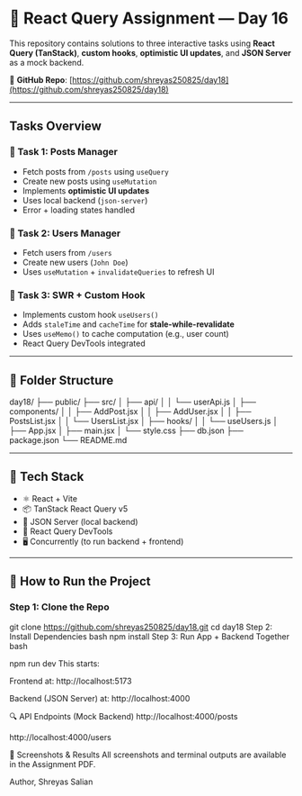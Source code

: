 # 📘 React Query Assignment — Day 16

This repository contains solutions to three interactive tasks using **React Query (TanStack)**, **custom hooks**, **optimistic UI updates**, and **JSON Server** as a mock backend.

🔗 **GitHub Repo**: [https://github.com/shreyas250825/day18](https://github.com/shreyas250825/day18)

---

## Tasks Overview

### 🔹 Task 1: Posts Manager
- Fetch posts from `/posts` using `useQuery`
- Create new posts using `useMutation`
- Implements **optimistic UI updates**
- Uses local backend (`json-server`)
- Error + loading states handled

### 🔹 Task 2: Users Manager
- Fetch users from `/users`
- Create new users (`John Doe`)
- Uses `useMutation` + `invalidateQueries` to refresh UI

### 🔹 Task 3: SWR + Custom Hook
- Implements custom hook `useUsers()`
- Adds `staleTime` and `cacheTime` for **stale-while-revalidate**
- Uses `useMemo()` to cache computation (e.g., user count)
- React Query DevTools integrated

---

## 📁 Folder Structure

day18/
├── public/
├── src/
│ ├── api/
│ │ └── userApi.js
│ ├── components/
│ │ ├── AddPost.jsx
│ │ ├── AddUser.jsx
│ │ ├── PostsList.jsx
│ │ └── UsersList.jsx
│ ├── hooks/
│ │ └── useUsers.js
│ ├── App.jsx
│ ├── main.jsx
│ └── style.css
├── db.json
├── package.json
└── README.md



---

## 🧩 Tech Stack

- ⚛️ React + Vite
- 📦 TanStack React Query v5
- 🔄 JSON Server (local backend)
- 🧠 React Query DevTools
- 🖥️ Concurrently (to run backend + frontend)

---

## 🚀 How to Run the Project

###  Step 1: Clone the Repo

git clone https://github.com/shreyas250825/day18.git
cd day18
 Step 2: Install Dependencies
bash
npm install
 Step 3: Run App + Backend Together
bash

npm run dev
This starts:

Frontend at: http://localhost:5173

Backend (JSON Server) at: http://localhost:4000

🔍 API Endpoints (Mock Backend)
http://localhost:4000/posts

http://localhost:4000/users

📸 Screenshots & Results
All screenshots and terminal outputs are available in the Assignment PDF.

Author,
Shreyas Salian
